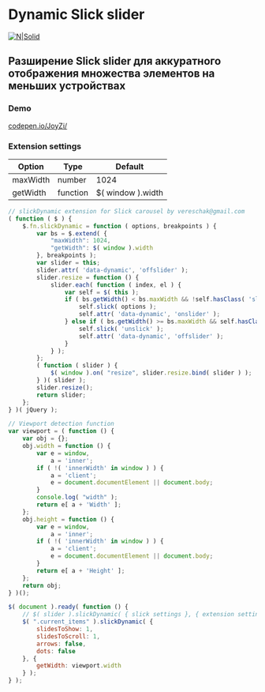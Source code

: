 # Dynamic Slick slider
[![N|Solid](http://kenwheeler.github.io/slick/img/slick.gif)](http://kenwheeler.github.io/slick/)

## Разширение Slick slider для аккуратного отображения множества элементов на меньших устройствах

### Demo 
[codepen.io/JoyZi/](https://codepen.io/JoyZi/pen/LygBgr)

### Extension settings

Option | Type | Default 
------ | ---- | ------- 
maxWidth | number | 1024 
getWidth | function | $( window ).width 


```javascript
// slickDynamic extension for Slick carousel by vereschak@gmail.com
( function ( $ ) {
    $.fn.slickDynamic = function ( options, breakpoints ) {
        var bs = $.extend( {
            "maxWidth": 1024,
            "getWidth": $( window ).width
        }, breakpoints );
        var slider = this;
        slider.attr( 'data-dynamic', 'offslider' );
        slider.resize = function () {
            slider.each( function ( index, el ) {
                var self = $( this );
                if ( bs.getWidth() < bs.maxWidth && !self.hasClass( 'slick-slider' ) ) {
                    self.slick( options );
                    self.attr( 'data-dynamic', 'onslider' );
                } else if ( bs.getWidth() >= bs.maxWidth && self.hasClass( 'slick-slider' ) ) {
                    self.slick( 'unslick' );
                    self.attr( 'data-dynamic', 'offslider' );
                }
            } );
        };
        ( function ( slider ) {
            $( window ).on( "resize", slider.resize.bind( slider ) );
        } )( slider );
        slider.resize();
        return slider;
    };
} )( jQuery );

// Viewport detection function
var viewport = ( function () {
    var obj = {};
    obj.width = function () {
        var e = window,
            a = 'inner';
        if ( !( 'innerWidth' in window ) ) {
            a = 'client';
            e = document.documentElement || document.body;
        }
        console.log( "width" );
        return e[ a + 'Width' ];
    };
    obj.height = function () {
        var e = window,
            a = 'inner';
        if ( !( 'innerWidth' in window ) ) {
            a = 'client';
            e = document.documentElement || document.body;
        }
        return e[ a + 'Height' ];
    };
    return obj;
} )();

$( document ).ready( function () {
    // $( slider ).slickDynamic( { slick settings }, { extension settings } );
    $( ".current_items" ).slickDynamic( {
        slidesToShow: 1,
        slidesToScroll: 1,
        arrows: false,
        dots: false
    }, {
        getWidth: viewport.width
    } );
} );

```

